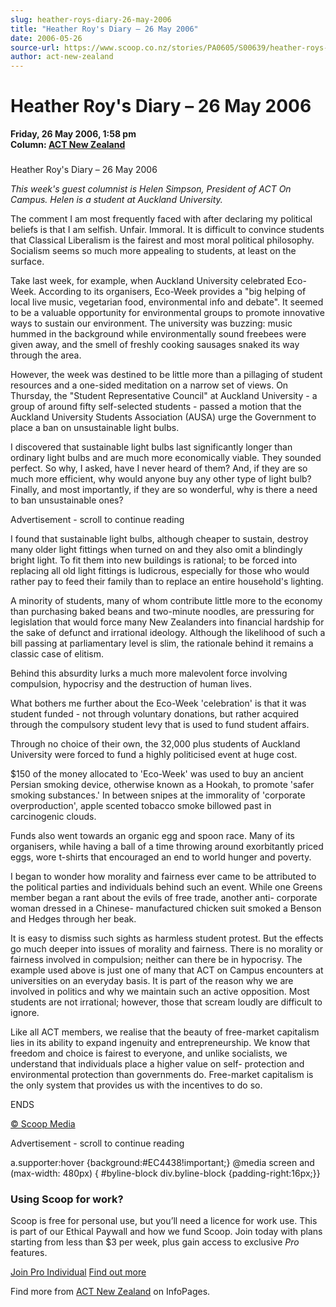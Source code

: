 ```yaml
---
slug: heather-roys-diary-26-may-2006
title: "Heather Roy's Diary – 26 May 2006"
date: 2006-05-26
source-url: https://www.scoop.co.nz/stories/PA0605/S00639/heather-roys-diary-26-may-2006.htm
author: act-new-zealand
---
```

Heather Roy's Diary – 26 May 2006
=================================

**Friday, 26 May 2006, 1:58 pm**  
**Column: [ACT New Zealand](https://info.scoop.co.nz/ACT_New_Zealand)**

### 

Heather Roy's Diary – 26 May 2006

_This week's guest columnist is Helen Simpson, President of ACT On Campus. Helen is a student at Auckland University._

The comment I am most frequently faced with after declaring my political beliefs is that I am selfish. Unfair. Immoral. It is difficult to convince students that Classical Liberalism is the fairest and most moral political philosophy. Socialism seems so much more appealing to students, at least on the surface.

Take last week, for example, when Auckland University celebrated Eco- Week. According to its organisers, Eco-Week provides a "big helping of local live music, vegetarian food, environmental info and debate". It seemed to be a valuable opportunity for environmental groups to promote innovative ways to sustain our environment. The university was buzzing: music hummed in the background while environmentally sound freebees were given away, and the smell of freshly cooking sausages snaked its way through the area.

However, the week was destined to be little more than a pillaging of student resources and a one-sided meditation on a narrow set of views. On Thursday, the "Student Representative Council" at Auckland University - a group of around fifty self-selected students - passed a motion that the Auckland University Students Association (AUSA) urge the Government to place a ban on unsustainable light bulbs.

I discovered that sustainable light bulbs last significantly longer than ordinary light bulbs and are much more economically viable. They sounded perfect. So why, I asked, have I never heard of them? And, if they are so much more efficient, why would anyone buy any other type of light bulb? Finally, and most importantly, if they are so wonderful, why is there a need to ban unsustainable ones?

Advertisement - scroll to continue reading





I found that sustainable light bulbs, although cheaper to sustain, destroy many older light fittings when turned on and they also omit a blindingly bright light. To fit them into new buildings is rational; to be forced into replacing all old light fittings is ludicrous, especially for those who would rather pay to feed their family than to replace an entire household's lighting.

A minority of students, many of whom contribute little more to the economy than purchasing baked beans and two-minute noodles, are pressuring for legislation that would force many New Zealanders into financial hardship for the sake of defunct and irrational ideology. Although the likelihood of such a bill passing at parliamentary level is slim, the rationale behind it remains a classic case of elitism.

Behind this absurdity lurks a much more malevolent force involving compulsion, hypocrisy and the destruction of human lives.

What bothers me further about the Eco-Week 'celebration' is that it was student funded - not through voluntary donations, but rather acquired through the compulsory student levy that is used to fund student affairs.

Through no choice of their own, the 32,000 plus students of Auckland University were forced to fund a highly politicised event at huge cost.

$150 of the money allocated to 'Eco-Week' was used to buy an ancient Persian smoking device, otherwise known as a Hookah, to promote 'safer smoking substances.' In between snipes at the immorality of 'corporate overproduction', apple scented tobacco smoke billowed past in carcinogenic clouds.

Funds also went towards an organic egg and spoon race. Many of its organisers, while having a ball of a time throwing around exorbitantly priced eggs, wore t-shirts that encouraged an end to world hunger and poverty.

I began to wonder how morality and fairness ever came to be attributed to the political parties and individuals behind such an event. While one Greens member began a rant about the evils of free trade, another anti- corporate woman dressed in a Chinese- manufactured chicken suit smoked a Benson and Hedges through her beak.

It is easy to dismiss such sights as harmless student protest. But the effects go much deeper into issues of morality and fairness. There is no morality or fairness involved in compulsion; neither can there be in hypocrisy. The example used above is just one of many that ACT on Campus encounters at universities on an everyday basis. It is part of the reason why we are involved in politics and why we maintain such an active opposition. Most students are not irrational; however, those that scream loudly are difficult to ignore.

Like all ACT members, we realise that the beauty of free-market capitalism lies in its ability to expand ingenuity and entrepreneurship. We know that freedom and choice is fairest to everyone, and unlike socialists, we understand that individuals place a higher value on self- protection and environmental protection than governments do. Free-market capitalism is the only system that provides us with the incentives to do so.

ENDS  

[© Scoop Media](http://www.scoop.co.nz/about/terms.html)  

Advertisement - scroll to continue reading



a.supporter:hover {background:#EC4438!important;} @media screen and (max-width: 480px) { #byline-block div.byline-block {padding-right:16px;}}

### Using Scoop for work?

Scoop is free for personal use, but you’ll need a licence for work use. This is part of our Ethical Paywall and how we fund Scoop. Join today with plans starting from less than $3 per week, plus gain access to exclusive _Pro_ features.  
  
[Join Pro Individual](https://pro.scoop.co.nz/Individual/?from=ProIn24) [Find out more](https://pro.scoop.co.nz/using-scoop-for-work/?from=ProIn24)

Find more from [ACT New Zealand](https://info.scoop.co.nz/ACT_New_Zealand) on InfoPages.